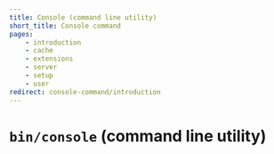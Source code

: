 ```yaml
---
title: Console (command line utility)
short_title: Console command
pages:
    - introduction
    - cache
    - extensions
    - server
    - setup
    - user
redirect: console-command/introduction
---
```

<code>bin/console</code> (command line utility)
===============================================
